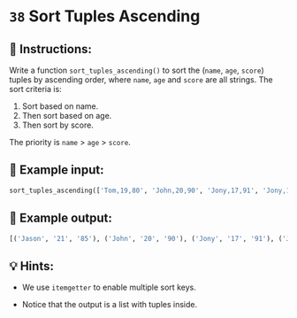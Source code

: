 # `38` Sort Tuples Ascending

## 📝 Instructions:

Write a function `sort_tuples_ascending()` to sort the (`name`, `age`, `score`) tuples by ascending order, where `name`, `age` and `score` are all strings. The sort criteria is:

1. Sort based on name.
2. Then sort based on age.
3. Then sort by score.

The priority is `name` > `age` > `score`.

## 📎 Example input:

```py
sort_tuples_ascending(['Tom,19,80', 'John,20,90', 'Jony,17,91', 'Jony,17,93', 'Jason,21,85'])
```

## 📎 Example output:

```py
[('Jason', '21', '85'), ('John', '20', '90'), ('Jony', '17', '91'), ('Jony', '17', '93'), ('Tom', '19', '80')]
```

## 💡 Hints:

+ We use `itemgetter` to enable multiple sort keys.

+ Notice that the output is a list with tuples inside.
